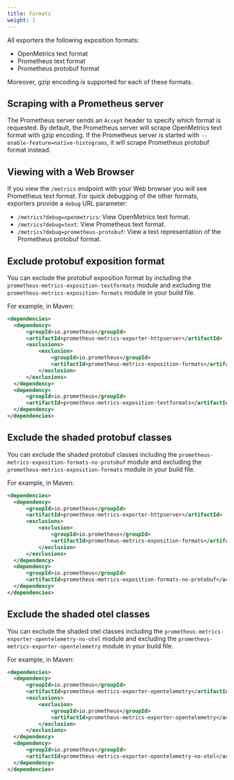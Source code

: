 ```yaml
---
title: Formats
weight: 1
---
```


All exporters the following exposition formats:

- OpenMetrics text format
- Prometheus text format
- Prometheus protobuf format

Moreover, gzip encoding is supported for each of these formats.

## Scraping with a Prometheus server

The Prometheus server sends an `Accept` header to specify which format is requested. By default, the
Prometheus server will scrape OpenMetrics text format with gzip encoding. If the Prometheus server
is started with `--enable-feature=native-histograms`, it will scrape Prometheus protobuf format
instead.

## Viewing with a Web Browser

If you view the `/metrics` endpoint with your Web browser you will see Prometheus text format. For
quick debugging of the other formats, exporters provide a `debug` URL parameter:

- `/metrics?debug=openmetrics`: View OpenMetrics text format.
- `/metrics?debug=text`: View Prometheus text format.
- `/metrics?debug=prometheus-protobuf`: View a text representation of the Prometheus protobuf format.

## Exclude protobuf exposition format

You can exclude the protobuf exposition format by including the
`prometheus-metrics-exposition-textformats` module and excluding the
`prometheus-metrics-exposition-formats` module in your build file.

For example, in Maven:

```xml
<dependencies>
  <dependency>
      <groupId>io.prometheus</groupId>
      <artifactId>prometheus-metrics-exporter-httpserver</artifactId>
      <exclusions>
          <exclusion>
              <groupId>io.prometheus</groupId>
              <artifactId>prometheus-metrics-exposition-formats</artifactId>
          </exclusion>
      </exclusions>
  </dependency>
  <dependency>
      <groupId>io.prometheus</groupId>
      <artifactId>prometheus-metrics-exposition-textformats</artifactId>
  </dependency>
</dependencies>
```

## Exclude the shaded protobuf classes

You can exclude the shaded protobuf classes including the
`prometheus-metrics-exposition-formats-no-protobuf` module and excluding the
`prometheus-metrics-exposition-formats` module in your build file.

For example, in Maven:

```xml
<dependencies>
  <dependency>
      <groupId>io.prometheus</groupId>
      <artifactId>prometheus-metrics-exporter-httpserver</artifactId>
      <exclusions>
          <exclusion>
              <groupId>io.prometheus</groupId>
              <artifactId>prometheus-metrics-exposition-formats</artifactId>
          </exclusion>
      </exclusions>
  </dependency>
  <dependency>
      <groupId>io.prometheus</groupId>
      <artifactId>prometheus-metrics-exposition-formats-no-protobuf</artifactId>
  </dependency>
</dependencies>
```

## Exclude the shaded otel classes

You can exclude the shaded otel classes including the
`prometheus-metrics-exporter-opentelemetry-no-otel` module and excluding the
`prometheus-metrics-exporter-opentelemetry` module in your build file.

For example, in Maven:

```xml
<dependencies>
  <dependency>
      <groupId>io.prometheus</groupId>
      <artifactId>prometheus-metrics-exporter-opentelemetry</artifactId>
      <exclusions>
          <exclusion>
              <groupId>io.prometheus</groupId>
              <artifactId>prometheus-metrics-exporter-opentelemetry</artifactId>
          </exclusion>
      </exclusions>
  </dependency>
  <dependency>
      <groupId>io.prometheus</groupId>
      <artifactId>prometheus-metrics-exporter-opentelemetry-no-otel</artifactId>
  </dependency>
</dependencies>
```
